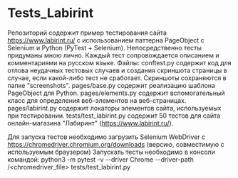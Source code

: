 # Tests_Labirint
Репозиторий содержит пример тестирования сайта https://www.labirint.ru/ с использованием паттерна PageObject с Selenium и Python (PyTest + Selenium).  Непосредственно тесты придуманы мною лично. Каждый тест сопровождается описанием и комментариями на русском языке. Файлы: conftest.py содержит код для отлова неудачных тестовых случаев и создания скриншота страницы в случае, если какой-либо тест не сработает. Скриншоты сохраняются в папке "screenshots". pages/base.py содержит реализацию шаблона PageObject для Python. pages/elements.py содержит вспомогательный класс для определения веб-элементов на веб-страницах. pages/labirint.py содержит локаторы элементов сайта, используемых при тестировании. tests/test_labirint.py содержит 50 тестов для сайта онлайн-магазина "Лабиринт" (https://www.labirint.ru/).

Для запуска тестов необходимо загрузить Selenium WebDriver с https://chromedriver.chromium.org/downloads (версию, совместимую с используемым браузером) Запускать тесты необходимо в консоли командой: python3 -m pytest -v --driver Chrome --driver-path /<chromedriver_file> tests/test_labirint.py
